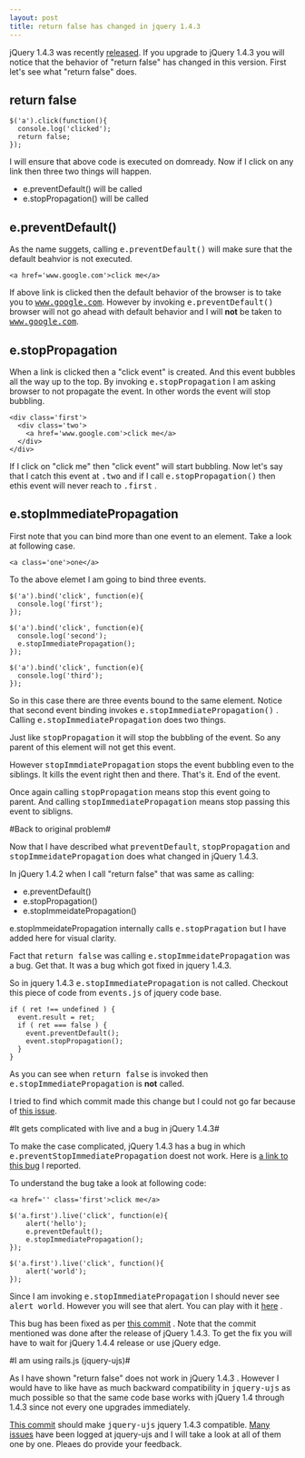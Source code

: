 ```yaml
---
layout: post
title: return false has changed in jquery 1.4.3
---
```


jQuery 1.4.3 was recently [released](http://blog.jquery.com/2010/10/16/jquery-143-released/). If you upgrade to jQuery 1.4.3 you will notice that the behavior of "return false" has changed in this version. First let's see what "return false" does.

## return false ##

    $('a').click(function(){
      console.log('clicked'); 
      return false;
    });

I will ensure that above code is executed on domready. Now if I click on any link then three two things will happen.

* e.preventDefault() will be called
* e.stopPropagation() will be called

## e.preventDefault() ##

As the name suggets, calling <tt>e.preventDefault()</tt> will make sure that the default beahvior is not executed.

    <a href='www.google.com'>click me</a>

If above link is clicked then the default behavior of the browser is to take you to <tt>www.google.com</tt>. However by invoking <tt>e.preventDefault()</tt> browser will not go ahead with default behavior and I will <strong>not</strong> be taken to <tt>www.google.com</tt>.

## e.stopPropagation ##

When a link is clicked then a "click event" is created. And this event bubbles all the way up to the top. By invoking <tt>e.stopPropagation</tt> I am asking browser to not propagate the event. In other words the event will stop bubbling.

    <div class='first'>
      <div class='two'>
        <a href='www.google.com'>click me</a>
      </div>
    </div>

If I click on "click me" then "click event" will start bubbling. Now let's say that I catch this event at <tt>.two</tt> and if I call <tt>e.stopPropagation()</tt> then ethis event will never reach to <tt>.first</tt> .

## e.stopImmediatePropagation ##

First note that you can bind more than one event to an element. Take a look at following case.

    <a class='one'>one</a>

To the above elemet I am going to bind three events.

    $('a').bind('click', function(e){
      console.log('first');
    });

    $('a').bind('click', function(e){
      console.log('second');
      e.stopImmediatePropagation();
    });

    $('a').bind('click', function(e){
      console.log('third');
    });

So in this case there are three events bound to the same element. Notice that second event binding invokes <tt>e.stopImmediatePropagation()</tt> . Calling <tt>e.stopImmediatePropagation</tt> does two things.

Just like <tt>stopPropagation</tt> it will stop the bubbling of the event. So any parent of this element will not get this event. 

However <tt>stopImmdiatePropagation</tt> stops the event bubbling even to the siblings. It kills the event right then and there. That's it. End of the event.

Once again calling <tt>stopPropagation</tt> means stop this event going to parent. And calling <tt>stopImmediatePropagation</tt> means stop passing this event to sibligns.

#Back to original problem#

Now that I have described what <tt>preventDefault</tt>, <tt>stopPropagation</tt> and <tt>stopImmeidatePropagation</tt> does what changed in jQuery 1.4.3.

In jQuery 1.4.2 when I call "return false" that was same as calling:

* e.preventDefault()
* e.stopPropagation()
* e.stopImmeidatePropagation()

e.stopImmeidatePropagation internally calls <tt>e.stopPragation</tt> but I have added here for visual clarity.

Fact that <tt>return false</tt> was calling <tt>e.stopImmeidatePropagation</tt> was a bug. Get that. It was a bug which got fixed in jquery 1.4.3.

So in jquery 1.4.3 <tt>e.stopImmediatePropagation</tt> is not called. Checkout this piece of code from <tt>events.js</tt> of jquery code base.

    if ( ret !== undefined ) {
      event.result = ret;
      if ( ret === false ) {
        event.preventDefault();
        event.stopPropagation();
      }
    }

As you can see when <tt>return false</tt> is invoked then <tt>e.stopImmediatePropagation</tt> is <strong>not</strong> called.

I tried to find which commit made this change but I could not go far because of [this issue](http://github.com/jeresig/sizzle/commit/852d3d0a60de709e83b65ddb54e6a095498ad1a8#commitcomment-174932).


#It gets complicated with live and a bug in jQuery 1.4.3#

To make the case complicated, jQuery 1.4.3 has a bug in which <tt>e.preventStopImmediatePropagation</tt> doest not work. Here is [a link to this bug](http://forum.jquery.com/topic/e-stopimmedidatepropagation-does-not-work-with-live-or-with-delegate) I reported.

To understand the bug take a look at following code:

    <a href='' class='first'>click me</a>

    $('a.first').live('click', function(e){
        alert('hello');
        e.preventDefault();
        e.stopImmediatePropagation();
    });
      
    $('a.first').live('click', function(){
        alert('world');
    });
     

Since I am invoking <tt>e.stopImmediatePropagation</tt> I should never see <tt>alert world</tt>. However you will see that alert. You can play with it [here](http://jsbin.com/ujipi4/3#html) .

This bug has been fixed as per [this commit](http://github.com/jquery/jquery/commit/974b5aeab7a3788ff5fb9db87b9567784e0249fc) . Note that the commit mentioned was done after the release of jQuery 1.4.3. To get the fix you will have to wait for jQuery 1.4.4 release or use jQuery edge.

#I am using rails.js (jquery-ujs)#

As I have shown "return false" does not work in jQuery 1.4.3 . However I would have to like have as much backward compatibility in <tt>jquery-ujs</tt> as much possible so that the same code base works with jQuery 1.4 through 1.4.3 since not every one upgrades immediately.

[This commit](http://github.com/rails/jquery-ujs/commit/f991faf0074487b43a061168cdbfd102ee0c182c) should make <tt>jquery-ujs</tt> jquery 1.4.3 compatible. [Many issues](http://github.com/rails/jquery-ujs/issues) have been logged at jquery-ujs and I will take a look at all of them one by one. Pleaes do provide your feedback.
